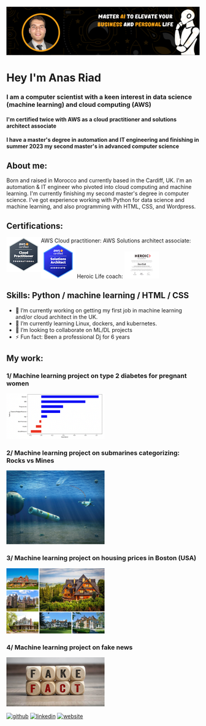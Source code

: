 ![I am a machine learning cloud architect](https://github.com/anesriad/anesriad/blob/main/LinkedIn%20AI%20banner.png)

#  Hey I'm Anas Riad
### I am a computer scientist with a keen interest in data science (machine learning) and cloud computing (AWS)
#### I'm certified twice with AWS as a cloud practitioner and solutions architect associate
#### I have a master's degree in automation and IT engineering and finishing in summer 2023 my second master's in advanced computer science

## About me:
Born and raised in Morocco and currently based in the Cardiff, UK. I'm an automation & IT engineer who pivoted into cloud computing and machine learning. I'm currently finishing my second master's degree in computer science. I've got experience working with Python for data science and machine learning, and also programming with HTML, CSS, and Wordpress.

## Certifications:
AWS Cloud practitioner:
<img align="left" src= "https://github.com/anesriad/anesriad/blob/main/aws-certified-cloud-practitioner.png" width="90" alt= "AWS CCP" />
AWS Solutions architect associate:
<img src= "https://github.com/anesriad/anesriad/blob/main/aws-certified-solutions-architect-associate.png" width="90" alt= "AWS SAA" /> 
Heroic Life coach:
<img src= "https://github.com/anesriad/anesriad/blob/main/Anas-Riad-Coach.png" width="90" alt= "Heroic coaching certification" /> 

## Skills: Python / machine learning / HTML / CSS

- 🔭 I’m currently working on getting my first job in machine learning and/or cloud architect in the UK. 
- 🌱 I’m currently learning Linux, dockers, and kubernetes. 
- 👯 I’m looking to collaborate on ML/DL projects 
- ⚡ Fun fact: Been a professional Dj for 6 years 

## My work:

### 1/ Machine learning project on type 2 diabetes for pregnant women
<a href="https://github.com/anesriad/ML_diabetes"><img src= "https://github.com/anesriad/anesriad/blob/main/ML_type2_diabetes.png" width="256" alt= "ML diabetes type 2" /> </a>

### 2/ Machine learning project on submarines categorizing: Rocks vs Mines
<a href="https://github.com/anesriad/rock_vs_mine.git"><img src= "https://github.com/anesriad/anesriad/blob/main/rock_vs_mine_picture.jpeg" width="256" alt= "ML rock vs mine" /> </a>

### 3/ Machine learning project on housing prices in Boston (USA)
<a href="https://github.com/anesriad/housing_prices.git"><img src= "https://github.com/anesriad/anesriad/blob/main/Beautiful-Houses.jpeg" width="256" alt= "ML housing prices" /> </a>

### 4/ Machine learning project on fake news
<a href="https://github.com/anesriad/Fake_news_ML.git"><img src= "https://github.com/anesriad/anesriad/blob/main/fake_news.jpeg" width="256" alt= "ML fake news" /> </a>


[<img src='https://cdn.jsdelivr.net/npm/simple-icons@3.0.1/icons/github.svg' alt='github' height='40'>](https://github.com/anesriad)  [<img src='https://cdn.jsdelivr.net/npm/simple-icons@3.0.1/icons/linkedin.svg' alt='linkedin' height='40'>](https://www.linkedin.com/in/riadanas/)  [<img src='https://cdn.jsdelivr.net/npm/simple-icons@3.0.1/icons/icloud.svg' alt='website' height='40'>](https://coach-riad.com/productivity-coaching/)  

